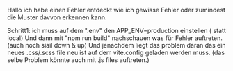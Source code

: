 Hallo ich habe einen Fehler entdeckt wie ich gewisse Fehler oder zumindest die Muster davvon erkennen kann.

Schritt1: ich muss auf dem ".env" den APP_ENV=production einstellen ( statt local)
Und dann mit "npm run build" nachschauen was für Fehler auftreten.(auch noch siail down & up)
Und jenachdem liegt das problem daran das ein neues .css/.scss file neu ist auf dem vite.config geladen werden muss. (das selbe Problem könnte auch mit .js files auftreten.)